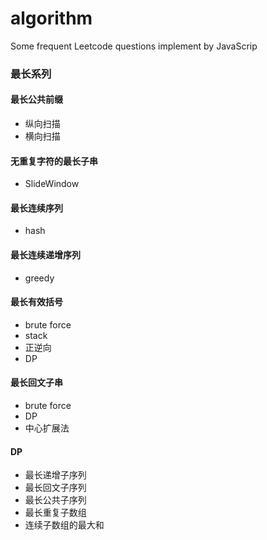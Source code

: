 # algorithm

Some frequent Leetcode questions implement by JavaScrip

### 最长系列

#### 最长公共前缀

- 纵向扫描
- 横向扫描

#### 无重复字符的最长子串

- SlideWindow

#### 最长连续序列

- hash

#### 最长连续递增序列

- greedy

#### 最长有效括号

- brute force
- stack
- 正逆向
- DP

#### 最长回文子串

- brute force
- DP
- 中心扩展法

#### DP

- 最长递增子序列
- 最长回文子序列
- 最长公共子序列
- 最长重复子数组
- 连续子数组的最大和
